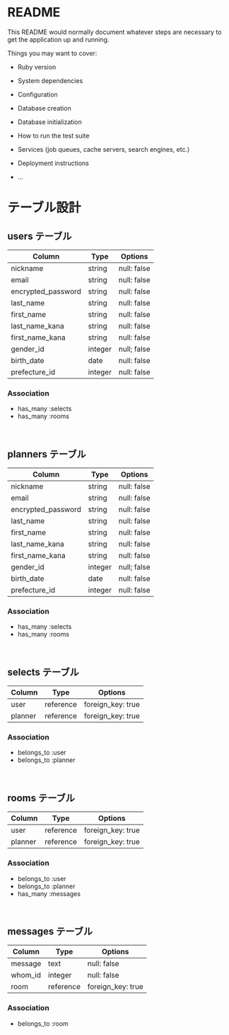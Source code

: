 # README

This README would normally document whatever steps are necessary to get the
application up and running.

Things you may want to cover:

- Ruby version

- System dependencies

- Configuration

- Database creation

- Database initialization

- How to run the test suite

- Services (job queues, cache servers, search engines, etc.)

- Deployment instructions

- ...


# テーブル設計

## users テーブル

| Column          | Type    | Options     |
| --------------- | ------- | ----------- |
| nickname        | string  | null: false |
| email              | string  | null: false |
| encrypted_password | string  | null: false |
| last_name       | string  | null: false |
| first_name      | string  | null: false |
| last_name_kana  | string  | null: false |
| first_name_kana | string  | null: false |
| gender_id       | integer | null; false |
| birth_date      | date    | null: false |
| prefecture_id   | integer | null: false |

### Association

- has_many :selects
- has_many :rooms

<br>

## planners テーブル

| Column          | Type    | Options     |
| --------------- | ------- | ----------- |
| nickname        | string  | null: false |
| email           | string  | null: false |
| encrypted_password | string  | null: false |
| last_name       | string  | null: false |
| first_name      | string  | null: false |
| last_name_kana  | string  | null: false |
| first_name_kana | string  | null: false |
| gender_id       | integer | null; false |
| birth_date      | date    | null: false |
| prefecture_id   | integer | null: false |

### Association

- has_many :selects
- has_many :rooms

<br>

## selects テーブル

| Column     | Type      | Options           |
| ---------- | --------- | ----------------- |
| user    | reference | foreign_key: true |
| planner | reference | foreign_key: true |

### Association

- belongs_to :user
- belongs_to :planner

<br>

## rooms テーブル

| Column     | Type      | Options           |
| ---------- | --------- | ----------------- |
| user    | reference | foreign_key: true |
| planner | reference | foreign_key: true |

### Association

- belongs_to :user
- belongs_to :planner
- has_many   :messages

<br>

## messages テーブル

| Column     | Type      | Options           |
| ---------- | --------- | ----------------- |
| message    | text      | null: false       |
| whom_id    | integer   | null: false       |
| room    | reference | foreign_key: true |

### Association

- belongs_to :room